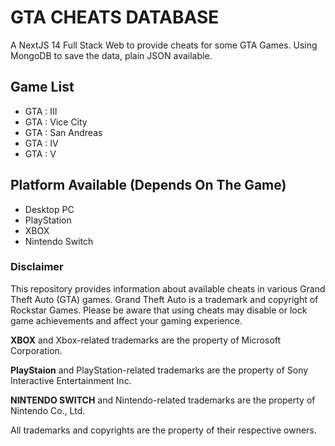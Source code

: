 # GTA CHEATS DATABASE

A NextJS 14 Full Stack Web to provide cheats for some GTA Games.
Using MongoDB to save the data, plain JSON available.

## Game List

- GTA : III
- GTA : Vice City
- GTA : San Andreas
- GTA : IV
- GTA : V

## Platform Available (Depends On The Game)

- Desktop PC
- PlayStation
- XBOX
- Nintendo Switch

### Disclaimer

This repository provides information about available cheats in various Grand Theft Auto (GTA) games.
Grand Theft Auto is a trademark and copyright of Rockstar Games. Please be aware that using cheats may disable or lock game achievements and affect your gaming experience.

**XBOX** and Xbox-related trademarks are the property of Microsoft Corporation.

**PlayStaion** and PlayStation-related trademarks are the property of Sony Interactive Entertainment Inc.

**NINTENDO SWITCH** and Nintendo-related trademarks are the property of Nintendo Co., Ltd.

All trademarks and copyrights are the property of their respective owners.
